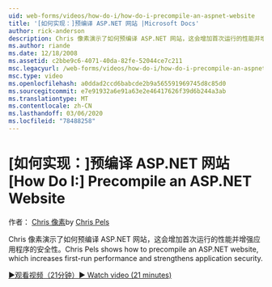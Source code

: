 ```yaml
---
uid: web-forms/videos/how-do-i/how-do-i-precompile-an-aspnet-website
title: '[如何实现：]预编译 ASP.NET 网站 |Microsoft Docs'
author: rick-anderson
description: Chris 像素演示了如何预编译 ASP.NET 网站，这会增加首次运行的性能并增强应用程序的安全性。
ms.author: riande
ms.date: 12/18/2008
ms.assetid: c2bbe9c6-4071-40da-82fe-52044ce7c211
msc.legacyurl: /web-forms/videos/how-do-i/how-do-i-precompile-an-aspnet-website
msc.type: video
ms.openlocfilehash: a0ddad2ccd6babcde2b9a565591969745d8c85d0
ms.sourcegitcommit: e7e91932a6e91a63e2e46417626f39d6b244a3ab
ms.translationtype: MT
ms.contentlocale: zh-CN
ms.lasthandoff: 03/06/2020
ms.locfileid: "78488258"
---
```

# <a name="how-do-i-precompile-an-aspnet-website"></a><span data-ttu-id="42548-103">[如何实现：]预编译 ASP.NET 网站</span><span class="sxs-lookup"><span data-stu-id="42548-103">[How Do I:] Precompile an ASP.NET Website</span></span>

<span data-ttu-id="42548-104">作者： [Chris 像素](https://twitter.com/chrispels)</span><span class="sxs-lookup"><span data-stu-id="42548-104">by [Chris Pels](https://twitter.com/chrispels)</span></span>

<span data-ttu-id="42548-105">Chris 像素演示了如何预编译 ASP.NET 网站，这会增加首次运行的性能并增强应用程序的安全性。</span><span class="sxs-lookup"><span data-stu-id="42548-105">Chris Pels shows how to precompile an ASP.NET website, which increases first-run performance and strengthens application security.</span></span>

[<span data-ttu-id="42548-106">&#9654;观看视频（21分钟）</span><span class="sxs-lookup"><span data-stu-id="42548-106">&#9654; Watch video (21 minutes)</span></span>](https://channel9.msdn.com/Blogs/ASP-NET-Site-Videos/how-do-i-precompile-an-aspnet-website)
